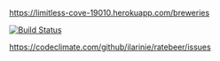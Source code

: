 https://limitless-cove-19010.herokuapp.com/breweries

[![Build Status](https://travis-ci.org/ilarinie/ratebeer-public.png)](https://travis-ci.org/ilarinie/ratebeer-public)

https://codeclimate.com/github/ilarinie/ratebeer/issues
